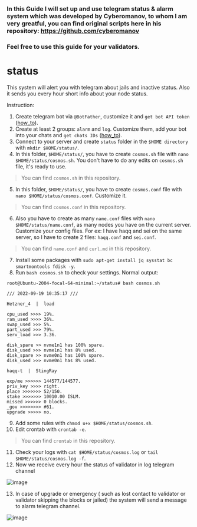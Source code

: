 ### In this Guide I will set up and use telegram status & alarm system which was developed by Cyberomanov, to whom  I am very greatful, you can find original scripts here in his repository:   https://github.com/cyberomanov 

### Feel free to use this guide for your validators.

# status
This system will alert you with telegram about jails and inactive status. Also it sends you every hour short info about your node status.

Instruction:

1. Create telegram bot via `@BotFather`, customize it and `get bot API token` ([how_to](https://www.siteguarding.com/en/how-to-get-telegram-bot-api-token)).
2. Create at least 2 groups: `alarm` and `log`. Customize them, add your bot into your chats and `get chats IDs` ([how_to](https://stackoverflow.com/questions/32423837/telegram-bot-how-to-get-a-group-chat-id)).
3. Connect to your server and create `status` folder in the `$HOME directory` with `mkdir $HOME/status/`.
4. In this folder, `$HOME/status/`, you have to create `cosmos.sh` file with `nano $HOME/status/cosmos.sh`. You don't have to do any edits on `cosmos.sh` file, it's ready to use.
> You can find `cosmos.sh` in this repository.
5. In this folder, `$HOME/status/`, you have to create `cosmos.conf` file with `nano $HOME/status/cosmos.conf`. Customize it.
> You can find `cosmos.conf` in this repository.
6. Also you have to create as many `name.conf` files with `nano $HOME/status/name.conf`, as many nodes you have on the current server. Customize your config files. For ex: I have haqq and sei on the same server, so I have to create 2 files: `haqq.conf` and `sei.conf`.
> You can find `name.conf` and `curl.md` in this repository.
7. Install some packages with `sudo apt-get install jq sysstat bc smartmontools fdisk -y`.
8. Run `bash cosmos.sh` to check your settings. Normal output:
```
root@Ubuntu-2004-focal-64-minimal:~/status# bash cosmos.sh

/// 2022-09-19 10:35:17 ///

Hetzner_4  |  load

cpu_used >>>> 19%.
ram_used >>>> 36%.
swap_used >>> 5%.
part_used >>> 79%.
serv_load >>> 3.36.

disk_spare >> nvme1n1 has 100% spare.
disk_used >>> nvme1n1 has 8% used.
disk_spare >> nvme0n1 has 100% spare.
disk_used >>> nvme0n1 has 8% used.

haqq-t  |  StingRay

exp/me >>>>>> 144577/144577.
priv_key >>>> right.
place >>>>>>> 52/150.
stake >>>>>>> 10010.00 ISLM.
missed >>>>>> 0 blocks.
_gov >>>>>>>> #61.
upgrade >>>>> no.

```
9. Add some rules with `chmod u+x $HOME/status/cosmos.sh`.
10. Edit crontab with `crontab -e`.
> You can find `crontab` in this repository.
11. Check your logs with `cat $HOME/status/cosmos.log` or `tail $HOME/status/cosmos.log -f`.
12. Now we receive every hour the status of validator in log telegram channel

![image](https://user-images.githubusercontent.com/87991370/190980350-6dff309d-655a-48aa-9204-cc60bb0f27bf.png)

13. In case of upgrade or emergency ( such as lost contact to validator or validator skipping the blocks or jailed) the system will send a message to alarm telegram channel. 

![image](https://user-images.githubusercontent.com/87991370/190981811-0e0f9cd5-1ea3-4129-bf2a-3bbdc9f3b33a.png)

